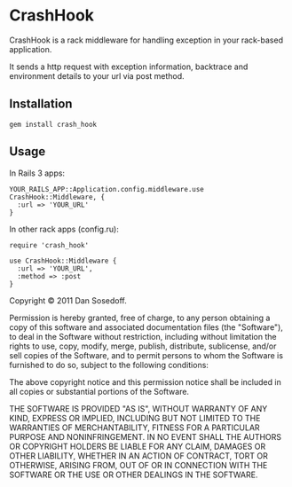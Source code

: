 # CrashHook

CrashHook is a rack middleware for handling exception in your rack-based application.

It sends a http request with exception information, backtrace and environment details to your url via post method.

## Installation

    gem install crash_hook

## Usage

In Rails 3 apps:

    YOUR_RAILS_APP::Application.config.middleware.use CrashHook::Middleware, {
      :url => 'YOUR_URL'
    }

In other rack apps (config.ru):

    require 'crash_hook'

    use CrashHook::Middleware {
      :url => 'YOUR_URL',
      :method => :post
    }

Copyright © 2011 Dan Sosedoff.

Permission is hereby granted, free of charge, to any person obtaining a copy of this software and associated documentation files (the "Software"), to deal in the Software without restriction, including without limitation the rights to use, copy, modify, merge, publish, distribute, sublicense, and/or sell copies of the Software, and to permit persons to whom the Software is furnished to do so, subject to the following conditions:

The above copyright notice and this permission notice shall be included in all copies or substantial portions of the Software.

THE SOFTWARE IS PROVIDED "AS IS", WITHOUT WARRANTY OF ANY KIND, EXPRESS OR IMPLIED, INCLUDING BUT NOT LIMITED TO THE WARRANTIES OF MERCHANTABILITY, FITNESS FOR A PARTICULAR PURPOSE AND NONINFRINGEMENT. IN NO EVENT SHALL THE AUTHORS OR COPYRIGHT HOLDERS BE LIABLE FOR ANY CLAIM, DAMAGES OR OTHER LIABILITY, WHETHER IN AN ACTION OF CONTRACT, TORT OR OTHERWISE, ARISING FROM, OUT OF OR IN CONNECTION WITH THE SOFTWARE OR THE USE OR OTHER DEALINGS IN THE SOFTWARE.